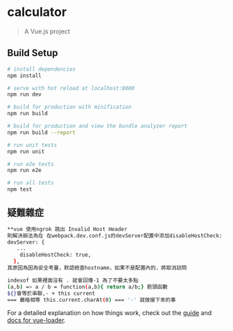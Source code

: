 # calculator

> A Vue.js project

## Build Setup

``` bash
# install dependencies
npm install

# serve with hot reload at localhost:8080
npm run dev

# build for production with minification
npm run build

# build for production and view the bundle analyzer report
npm run build --report

# run unit tests
npm run unit

# run e2e tests
npm run e2e

# run all tests
npm test
```
## 疑難雜症
``` bash
**vue 使用ngrok 跳出 Invalid Host Header 
則解決辦法為在 在webpack.dev.conf.js的devServer配置中添加disableHostCheck: true
devServer: {
   ...
    disableHostCheck: true,
  },
其原因為因為安全考量，默認檢查hostname，如果不是配置內的，將取消訪問

indexof 如果裡面沒有 . 就會回傳-1 為了不要太多點
(a,b) => a / b = function(a,b){ return a/b;} 箭頭函數
${}會等於串聯,- + this current
=== 嚴格相等 this.current.charAt(0) === '-' 就做接下來的事

```
For a detailed explanation on how things work, check out the [guide](http://vuejs-templates.github.io/webpack/) and [docs for vue-loader](http://vuejs.github.io/vue-loader).
